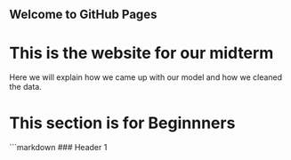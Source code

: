 ## Welcome to GitHub Pages
<body>
  <h1>This is the website for our midterm</h1>
</body>
Here we will explain how we came up with our model and how we cleaned the data.
<body>
  <h1>This section is for Beginnners</h1>
</body>
```markdown
### Header 1
